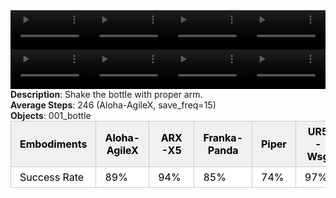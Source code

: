 <!DOCTYPE html>
<html lang="en">
<body>
    <div style="display: flex;">
        <video src="./task_video_clean/shake_bottle/aloha-agilex_head.mp4" controls loop muted autoplay style="width: 25%;"></video>
        <video src="./task_video_clean/shake_bottle/franka-panda_head.mp4" controls loop muted autoplay style="width: 25%;"></video>
        <video src="./task_video_clean/shake_bottle/ARX-X5_head.mp4" controls loop muted autoplay style="width: 25%;"></video>
        <video src="./task_video_clean/shake_bottle/ur5-wsg_head.mp4" controls loop muted autoplay style="width: 25%;"></video>
    </div>
    <div style="display: flex;">
        <video src="./task_video_clean/shake_bottle/aloha-agilex_world.mp4" controls loop muted autoplay style="width: 25%;"></video>
        <video src="./task_video_clean/shake_bottle/franka-panda_world.mp4" controls loop muted autoplay style="width: 25%;"></video>
        <video src="./task_video_clean/shake_bottle/ARX-X5_world.mp4" controls loop muted autoplay style="width: 25%;"></video>
        <video src="./task_video_clean/shake_bottle/ur5-wsg_world.mp4" controls loop muted autoplay style="width: 25%;"></video>
    </div>
    <b>Description</b>: Shake the bottle with proper arm.<br>
    <b>Average Steps</b>: 246 (Aloha-AgileX, save_freq=15)<br>
    <b>Objects</b>: 001_bottle<br>
    <table style="margin:0 auto;border-collapse:collapse;width:auto;min-width:180px;background-color:white;">
        <thead>
            <tr style="background:#f0f0f0;">
                <th style="border:1px solid #ccc;padding:6px 14px;color:black;">Embodiments</th>
                <th style="border:1px solid #ccc;padding:6px 14px;color:black;">Aloha-AgileX</th>
                <th style="border:1px solid #ccc;padding:6px 14px;color:black;">ARX-X5</th>
                <th style="border:1px solid #ccc;padding:6px 14px;color:black;">Franka-Panda</th>
                <th style="border:1px solid #ccc;padding:6px 14px;color:black;">Piper</th>
                <th style="border:1px solid #ccc;padding:6px 14px;color:black;">UR5-Wsg</th>
            </tr>
        </thead>
        <tbody>
            <tr style="background:white;">
                <td style="border:1px solid #ccc;padding:6px 14px;color:black;">Success Rate</td>
                <td style="border:1px solid #ccc;padding:6px 14px;color:black;">89%</td>
                <td style="border:1px solid #ccc;padding:6px 14px;color:black;">94%</td>
                <td style="border:1px solid #ccc;padding:6px 14px;color:black;">85%</td>
                <td style="border:1px solid #ccc;padding:6px 14px;color:black;">74%</td>
                <td style="border:1px solid #ccc;padding:6px 14px;color:black;">97%</td>
            </tr>
        </tbody>
    </table>
</body>
</html>
